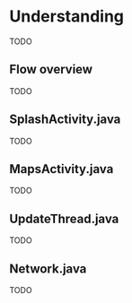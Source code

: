 # Understanding
TODO

## Flow overview
TODO

## SplashActivity.java
TODO

## MapsActivity.java
TODO

## UpdateThread.java
TODO

## Network.java
TODO
